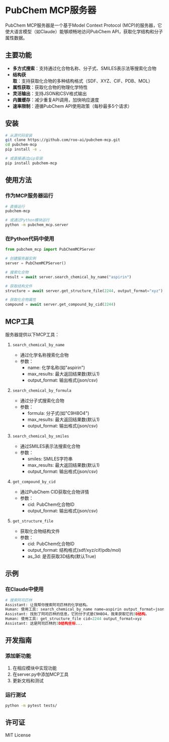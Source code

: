 # PubChem MCP服务器

PubChem MCP服务器是一个基于Model Context Protocol (MCP)的服务器，它使大语言模型（如Claude）能够顺畅地访问PubChem API，获取化学结构和分子属性数据。

## 主要功能

- **多方式搜索**：支持通过化合物名称、分子式、SMILES表示法等搜索化合物
- **结构获取**：支持获取化合物的多种结构格式（SDF、XYZ、CIF、PDB、MOL）
- **属性获取**：获取化合物的物理化学特性
- **灵活输出**：支持JSON和CSV格式输出
- **内置缓存**：减少重复API调用，加快响应速度
- **速率限制**：遵循PubChem API使用政策（每秒最多5个请求）

## 安装

```bash
# 从源代码安装
git clone https://github.com/roo-ai/pubchem-mcp.git
cd pubchem-mcp
pip install -e .

# 或直接通过pip安装
pip install pubchem-mcp
```

## 使用方法

### 作为MCP服务器运行

```bash
# 直接运行
pubchem-mcp

# 或通过Python模块运行
python -m pubchem_mcp.server
```

### 在Python代码中使用

```python
from pubchem_mcp import PubChemMCPServer

# 创建服务器实例
server = PubChemMCPServer()

# 搜索化合物
result = await server.search_chemical_by_name("aspirin")

# 获取结构文件
structure = await server.get_structure_file(2244, output_format="xyz")

# 获取化合物属性
compound = await server.get_compound_by_cid(2244)
```

## MCP工具

服务器提供以下MCP工具：

1. `search_chemical_by_name`
   - 通过化学名称搜索化合物
   - 参数：
     - name: 化学名称(如"aspirin")
     - max_results: 最大返回结果数(默认1)
     - output_format: 输出格式(json/csv)

2. `search_chemical_by_formula`
   - 通过分子式搜索化合物
   - 参数：
     - formula: 分子式(如"C9H8O4")
     - max_results: 最大返回结果数(默认1)
     - output_format: 输出格式(json/csv)

3. `search_chemical_by_smiles`
   - 通过SMILES表示法搜索化合物
   - 参数：
     - smiles: SMILES字符串
     - max_results: 最大返回结果数(默认1)
     - output_format: 输出格式(json/csv)

4. `get_compound_by_cid`
   - 通过PubChem CID获取化合物详情
   - 参数：
     - cid: PubChem化合物ID
     - output_format: 输出格式(json/csv)

5. `get_structure_file`
   - 获取化合物结构文件
   - 参数：
     - cid: PubChem化合物ID
     - output_format: 结构格式(sdf/xyz/cif/pdb/mol)
     - as_3d: 是否获取3D结构(默认True)

## 示例

### 在Claude中使用

```python
# 搜索阿司匹林
Assistant: 让我帮你搜索阿司匹林的化学结构。
Human: 使用工具: search_chemical_by_name name=aspirin output_format=json
Assistant: 找到了阿司匹林的信息，它的分子式是C9H8O4，我来获取它的3D结构。
Human: 使用工具: get_structure_file cid=2244 output_format=xyz
Assistant: 这是阿司匹林的3D结构坐标...
```

## 开发指南

### 添加新功能

1. 在相应模块中实现功能
2. 在server.py中添加MCP工具
3. 更新文档和测试

### 运行测试

```bash
python -m pytest tests/
```

## 许可证

MIT License
